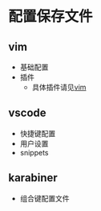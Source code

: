 # 配置保存文件

## vim

- 基础配置
- 插件
  - 具体插件请见[vim](../../mac效率工具/vim.md)

## vscode

- 快捷键配置
- 用户设置
- snippets

## karabiner

- 组合键配置文件